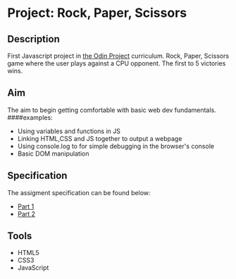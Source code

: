 # Project: Rock, Paper, Scissors

## Description

First Javascript project in [the Odin Project](https://www.theodinproject.com/) curriculum. Rock, Paper, Scissors game where the user plays against a CPU opponent. The first to 5 victories wins.

## Aim

The aim to begin getting comfortable with basic web dev fundamentals.
####examples:

- Using variables and functions in JS
- Linking HTML,CSS and JS together to output a webpage
- Using console.log to for simple debugging in the browser's console
- Basic DOM manipulation

## Specification

The assigment specification can be found below:

- [Part 1](https://www.theodinproject.com/lessons/foundations-rock-paper-scissors#assignment)
- [Part 2](https://www.theodinproject.com/lessons/foundations-revisiting-rock-paper-scissors)

## Tools

- HTML5
- CSS3
- JavaScript
